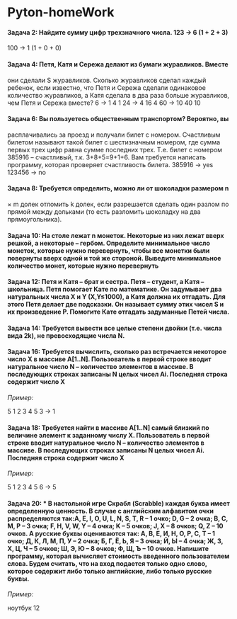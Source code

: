 # Pyton-homeWork
#### Задача 2: Найдите сумму цифр трехзначного числа. 123 -> 6 (1 + 2 + 3)
100 -> 1 (1 + 0 + 0)

#### Задача 4: Петя, Катя и Сережа делают из бумаги журавликов. Вместе
они сделали S журавликов. Сколько журавликов сделал каждый
ребенок, если известно, что Петя и Сережа сделали одинаковое
количество журавликов, а Катя сделала в два раза больше журавликов,
чем Петя и Сережа вместе?
6 -> 1 4 1
24 -> 4 16 4
60 -> 10 40 10

#### Задача 6: Вы пользуетесь общественным транспортом? Вероятно, вы
расплачивались за проезд и получали билет с номером. Счастливым
билетом называют такой билет с шестизначным номером, где сумма
первых трех цифр равна сумме последних трех. Т.е. билет с номером
385916 – счастливый, т.к. 3+8+5=9+1+6. Вам требуется написать
программу, которая проверяет счастливость билета.
385916 -> yes
123456 -> no

#### Задача 8: Требуется определить, можно ли от шоколадки размером n
× m долек отломить k долек, если разрешается сделать один разлом по
прямой между дольками (то есть разломить шоколадку на два
прямоугольника).

#### Задача 10: На столе лежат n монеток. Некоторые из них лежат вверх решкой, а некоторые – гербом. Определите минимальное число монеток, которые нужно перевернуть, чтобы все монетки были повернуты вверх одной и той же стороной. Выведите минимальное количество монет, которые нужно перевернуть

#### Задача 12: Петя и Катя – брат и сестра. Петя – студент, а Катя – школьница. Петя помогает Кате по математике. Он задумывает два натуральных числа X и Y (X,Y≤1000), а Катя должна их отгадать. Для этого Петя делает две подсказки. Он называет сумму этих чисел S и их произведение P. Помогите Кате отгадать задуманные Петей числа.

#### Задача 14: Требуется вывести все целые степени двойки (т.е. числа вида 2k), не превосходящие числа N.

#### Задача 16: Требуется вычислить, сколько раз встречается некоторое число X в массиве A[1..N]. Пользователь в первой строке вводит натуральное число N – количество элементов в массиве. В последующих  строках записаны N целых чисел Ai. Последняя строка содержит число X

*Пример:*

5
    1 2 3 4 5
    3
    -> 1
#### Задача 18: Требуется найти в массиве A[1..N] самый близкий по величине элемент к заданному числу X. Пользователь в первой строке вводит натуральное число N – количество элементов в массиве. В последующих  строках записаны N целых чисел Ai. Последняя строка содержит число X

*Пример:*

5
    1 2 3 4 5
    6
    -> 5
#### Задача 20: * В настольной игре Скрабл (Scrabble) каждая буква имеет определенную ценность. В случае с английским алфавитом очки распределяются так:A, E, I, O, U, L, N, S, T, R – 1 очко; D, G – 2 очка; B, C, M, P – 3 очка; F, H, V, W, Y – 4 очка; K – 5 очков; J, X – 8 очков; Q, Z – 10 очков. А русские буквы оцениваются так: А, В, Е, И, Н, О, Р, С, Т – 1 очко; Д, К, Л, М, П, У – 2 очка; Б, Г, Ё, Ь, Я – 3 очка; Й, Ы – 4 очка; Ж, З, Х, Ц, Ч – 5 очков; Ш, Э, Ю – 8 очков; Ф, Щ, Ъ – 10 очков. Напишите программу, которая вычисляет стоимость введенного пользователем слова. Будем считать, что на вход подается только одно слово, которое содержит либо только английские, либо только русские буквы.

*Пример:*

ноутбук
    12
